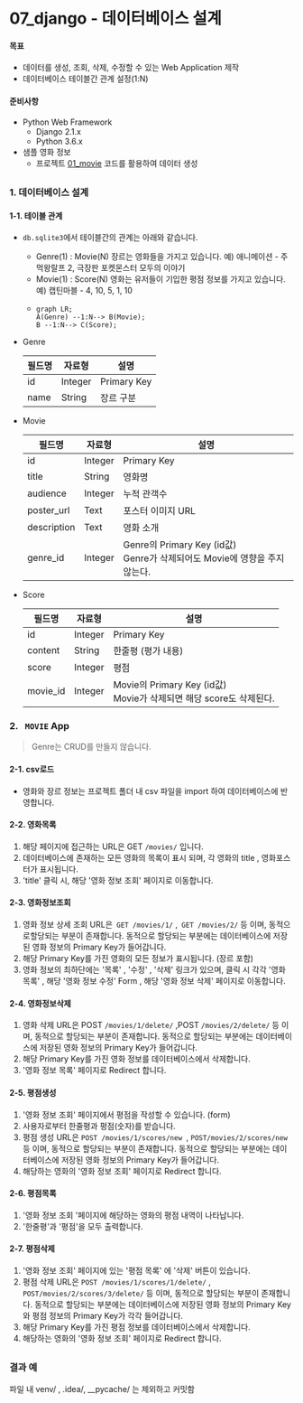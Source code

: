 # 07_django - 데이터베이스 설계

#### 목표

- 데이터를 생성, 조회, 삭제, 수정할 수 있는 Web Application 제작
- 데이터베이스 테이블간 관계 설정(1:N)



#### 준비사항

- Python Web Framework
  - Django 2.1.x
  - Python 3.6.x
- 샘플 영화 정보
  - 프로젝트 [01_movie](../01_movie) 코드를 활용하여 데이터 생성 

##  



### 1. 데이터베이스 설계 

####  1-1. 테이블 관계

- `db.sqlite3`에서 테이블간의 관계는 아래와 같습니다. 

  - Genre(1) : Movie(N)
    장르는 영화들을 가지고 있습니다.
    예) 애니메이션 - 주먹왕랄프 2, 극장판 포켓몬스터 모두의 이야기
  - Movie(1) : Score(N)
    영화는 유저들이 기입한 평점 정보를 가지고 있습니다.
    예) 캡틴마블 - 4, 10, 5, 1, 10
  - ```mermaid
    graph LR;
    A(Genre) --1:N--> B(Movie);
    B --1:N--> C(Score);
    ```


- Genre

  | 필드명 | 자료형  | 설명        |
  | ------ | ------- | ----------- |
  | id     | Integer | Primary Key |
  | name   | String  | 장르 구분   |

- Movie

  | 필드명      | 자료형  | 설명                                                         |
  | ----------- | ------- | ------------------------------------------------------------ |
  | id          | Integer | Primary Key                                                  |
  | title       | String  | 영화명                                                       |
  | audience    | Integer | 누적 관객수                                                  |
  | poster_url  | Text    | 포스터 이미지 URL                                            |
  | description | Text    | 영화 소개                                                    |
  | genre_id    | Integer | Genre의 Primary Key (id값)<br />Genre가 삭제되어도 Movie에 영향을 주지 않는다. |

- Score

  | 필드명   | 자료형  | 설명                                                         |
  | -------- | ------- | ------------------------------------------------------------ |
  | id       | Integer | Primary Key                                                  |
  | content  | String  | 한줄평 (평가 내용)                                           |
  | score    | Integer | 평점                                                         |
  | movie_id | Integer | Movie의 Primary Key (id값)<br />Movie가 삭제되면 해당 score도 삭제된다. |



###  2. ` MOVIE` App 

> Genre는 CRUD를 만들지 않습니다.

####  2-1. csv로드

- 영화와 장르 정보는 프로젝트 폴더 내 csv 파일을 import 하여 데이터베이스에 반영합니다.

#### 2-2. 영화목록

1. 해당 페이지에 접근하는 URL은 GET `/movies/` 입니다.
2. 데이터베이스에 존재하는 모든 영화의 목록이 표시 되며, 각 영화의 title , 영화포스터가 표시됩니다.
3. 'title' 클릭 시, 해당 '영화 정보 조회' 페이지로 이동합니다.

####  2-3. 영화정보조회

1. 영화 정보 상세 조회 URL은` GET /movies/1/` ,` GET /movies/2/` 등 이며, 동적으로할당되는 부분이 존재합니다. 동적으로 할당되는 부분에는 데이터베이스에 저장된 영화 정보의 Primary Key가 들어갑니다.
2. 해당 Primary Key를 가진 영화의 모든 정보가 표시됩니다. (장르 포함)
3. 영화 정보의 최하단에는 '목록' , '수정' , '삭제' 링크가 있으며, 클릭 시 각각 '영화 목록' , 해당 '영화 정보 수정' Form , 해당 '영화 정보 삭제' 페이지로 이동합니다.

####  2-4. 영화정보삭제

1. 영화 삭제 URL은 POST `/movies/1/delete/` ,POST `/movies/2/delete/` 등 이며, 동적으로 할당되는 부분이 존재합니다. 동적으로 할당되는 부분에는 데이터베이스에 저장된 영화 정보의 Primary Key가 들어갑니다.
2. 해당 Primary Key를 가진 영화 정보를 데이터베이스에서 삭제합니다.
3. '영화 정보 목록' 페이지로 Redirect 합니다.

#### 2-5. 평점생성

1. '영화 정보 조회' 페이지에서 평점을 작성할 수 있습니다. (form)
2. 사용자로부터 한줄평과 평점(숫자)를 받습니다.
3. 평점 생성 URL은 `POST /movies/1/scores/new `, `POST/movies/2/scores/new `등 이며, 동적으로 할당되는 부분이 존재합니다. 동적으로 할당되는 부분에는 데이터베이스에 저장된 영화 정보의 Primary Key가 들어갑니다.
4. 해당하는 영화의 '영화 정보 조회' 페이지로 Redirect 합니다.

####  2-6. 평점목록

1. '영화 정보 조회 '페이지에 해당하는 영화의 평점 내역이 나타납니다.
2. '한줄평'과 '평점'을 모두 출력합니다.

####  2-7. 평점삭제

1. '영화 정보 조회' 페이지에 있는 '평점 목록' 에 '삭제' 버튼이 있습니다.
2. 평점 삭제 URL은 `POST /movies/1/scores/1/delete/` , `POST/movies/2/scores/3/delete/` 등 이며, 동적으로 할당되는 부분이 존재합니다. 동적으로 할당되는 부분에는 데이터베이스에 저장된 영화 정보의 Primary Key와 평점 정보의 Primary Key가 각각 들어갑니다.
3. 해당 Primary Key를 가진 평점 정보를 데이터베이스에서 삭제합니다.
4. 해당하는 영화의 '영화 정보 조회' 페이지로 Redirect 합니다.



##  



###  결과 예 

파일 내 venv/ , .idea/, __pycache/ 는 제외하고 커밋함 
